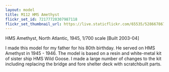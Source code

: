 ```yaml
---
layout: model
title: M112 HMS Amethyst
flickr_set_id: 72177720307987118
flickr_set_thumbnail_url: https://live.staticflickr.com/65535/52866786718_151e10df60_m.jpg
---
```


HMS Amethyst, North Atlantic, 1945,  1/700 scale  [Built 2003-04]

I made this model for my father for his 80th birthday. He served on HMS Amethyst in 1945 - 1946. The model is based on a resin and white-metal kit of sister ship HMS Wild Goose. I made a large number of changes to the kit including replacing the bridge and fore shelter deck with scratchbuilt parts.


